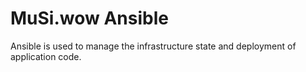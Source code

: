 MuSi.wow Ansible
================

Ansible is used to manage the infrastructure state and deployment of application code.
